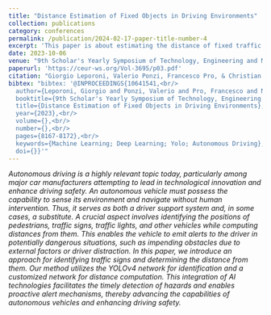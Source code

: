 ```yaml
---
title: "Distance Estimation of Fixed Objects in Driving Environments"
collection: publications
category: conferences
permalink: /publication/2024-02-17-paper-title-number-4
excerpt: 'This paper is about estimating the distance of fixed traffic signs from a camera mounted on a moving vehicle.'
date: 2023-10-06
venue: "9th Scholar's Yearly Symposium of Technology, Engineering and Mathematics, SYSTEM 2023"
paperurl: 'https://ceur-ws.org/Vol-3695/p03.pdf'
citation: "Giorgio Leporoni, Valerio Ponzi, Francesco Pro, & Christian Napoli (2023). Distance Estimation of Fixed Objects in Driving Environments. In Proceedings of the 9th Scholar's Yearly Symposium of Technology, Engineering and Mathematics, Rome, Italy, December 3-6, 2023 (pp. 17–24). CEUR-WS.org"
bibtex: "bibtex: '@INPROCEEDINGS{10641541,<br/>
  author={Leporoni, Giorgio and Ponzi, Valerio and Pro, Francesco and Napoli, Christian},<br/>
  booktitle={9th Scholar's Yearly Symposium of Technology, Engineering and Mathematics, SYSTEM 2023},<br/>
  title={Distance Estimation of Fixed Objects in Driving Environments},<br/> 
  year={2023},<br/>
  volume={},<br/>
  number={},<br/>
  pages={8167-8172},<br/>
  keywords={Machine Learning; Deep Learning; Yolo; Autonomous Driving},<br/>
  doi={}}'"
---
```


<i>Autonomous driving is a highly relevant topic today, particularly among major car manufacturers attempting to lead in technological innovation and enhance driving safety. An autonomous vehicle must possess the capability to sense its environment and navigate without human intervention. Thus, it serves as both a driver support system and, in some cases, a substitute. A crucial aspect involves identifying the positions of pedestrians, traffic signs, traffic lights, and other vehicles while computing distances from them. This enables the vehicle to emit alerts to the driver in potentially dangerous situations, such as impending obstacles due to external factors or driver distraction. In this paper, we introduce an approach for identifying traffic signs and determining the distance from them. Our method utilizes the YOLOv4 network for identification and a customized network for distance computation. This integration of AI technologies facilitates the timely detection of hazards and enables proactive alert mechanisms, thereby advancing the capabilities of autonomous vehicles and enhancing driving safety.</i>
